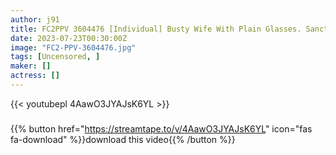 ```yaml
---
author: j91
title: FC2PPV 3604476 [Individual] Busty Wife With Plain Glasses. Sanctions For Ignoring Repeated Contact. The Wife Who Was Tied Up And Climaxed Many Times Was M After All.
date: 2023-07-23T00:30:00Z
image: "FC2-PPV-3604476.jpg"
tags: [Uncensored, ]
maker: []
actress: []
---
```



{{< youtubepl 4AawO3JYAJsK6YL >}}
###

{{% button href="https://streamtape.to/v/4AawO3JYAJsK6YL" icon="fas fa-download" %}}download this video{{% /button %}}

